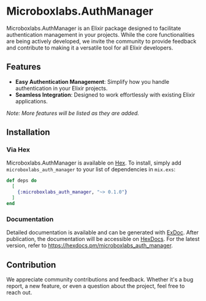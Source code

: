 # Microboxlabs.AuthManager

Microboxlabs.AuthManager is an Elixir package designed to facilitate authentication management in your projects. While the core functionalities are being actively developed, we invite the community to provide feedback and contribute to making it a versatile tool for all Elixir developers.

## Features

- **Easy Authentication Management**: Simplify how you handle authentication in your Elixir projects.
- **Seamless Integration**: Designed to work effortlessly with existing Elixir applications.
  
*Note: More features will be listed as they are added.*

## Installation

### Via Hex

Microboxlabs.AuthManager is available on [Hex](https://hex.pm/). To install, simply add `microboxlabs_auth_manager` to your list of dependencies in `mix.exs`:

```elixir
def deps do
  [
    {:microboxlabs_auth_manager, "~> 0.1.0"}
  ]
end
```

### Documentation

Detailed documentation is available and can be generated with [ExDoc](https://github.com/elixir-lang/ex_doc). After publication, the documentation will be accessible on [HexDocs](https://hexdocs.pm). For the latest version, refer to <https://hexdocs.pm/microboxlabs_auth_manager>.

## Contribution

We appreciate community contributions and feedback. Whether it's a bug report, a new feature, or even a question about the project, feel free to reach out.